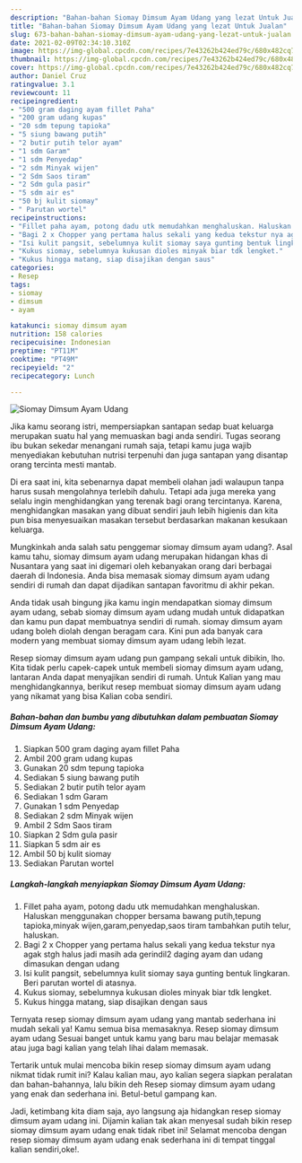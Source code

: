```yaml
---
description: "Bahan-bahan Siomay Dimsum Ayam Udang yang lezat Untuk Jualan"
title: "Bahan-bahan Siomay Dimsum Ayam Udang yang lezat Untuk Jualan"
slug: 673-bahan-bahan-siomay-dimsum-ayam-udang-yang-lezat-untuk-jualan
date: 2021-02-09T02:34:10.310Z
image: https://img-global.cpcdn.com/recipes/7e43262b424ed79c/680x482cq70/siomay-dimsum-ayam-udang-foto-resep-utama.jpg
thumbnail: https://img-global.cpcdn.com/recipes/7e43262b424ed79c/680x482cq70/siomay-dimsum-ayam-udang-foto-resep-utama.jpg
cover: https://img-global.cpcdn.com/recipes/7e43262b424ed79c/680x482cq70/siomay-dimsum-ayam-udang-foto-resep-utama.jpg
author: Daniel Cruz
ratingvalue: 3.1
reviewcount: 11
recipeingredient:
- "500 gram daging ayam fillet Paha"
- "200 gram udang kupas"
- "20 sdm tepung tapioka"
- "5 siung bawang putih"
- "2 butir putih telor ayam"
- "1 sdm Garam"
- "1 sdm Penyedap"
- "2 sdm Minyak wijen"
- "2 Sdm Saos tiram"
- "2 Sdm gula pasir"
- "5 sdm air es"
- "50 bj kulit siomay"
- " Parutan wortel"
recipeinstructions:
- "Fillet paha ayam, potong dadu utk memudahkan menghaluskan. Haluskan menggunakan chopper bersama bawang putih,tepung tapioka,minyak wijen,garam,penyedap,saos tiram tambahkan putih telur, haluskan."
- "Bagi 2 x Chopper yang pertama halus sekali yang kedua tekstur nya agak stgh halus jadi masih ada gerindil2 daging ayam dan udang dimasukan dengan udang"
- "Isi kulit pangsit, sebelumnya kulit siomay saya gunting bentuk lingkaran. Beri parutan wortel di atasnya."
- "Kukus siomay, sebelumnya kukusan dioles minyak biar tdk lengket."
- "Kukus hingga matang, siap disajikan dengan saus"
categories:
- Resep
tags:
- siomay
- dimsum
- ayam

katakunci: siomay dimsum ayam 
nutrition: 158 calories
recipecuisine: Indonesian
preptime: "PT11M"
cooktime: "PT49M"
recipeyield: "2"
recipecategory: Lunch

---
```



![Siomay Dimsum Ayam Udang](https://img-global.cpcdn.com/recipes/7e43262b424ed79c/680x482cq70/siomay-dimsum-ayam-udang-foto-resep-utama.jpg)

Jika kamu seorang istri, mempersiapkan santapan sedap buat keluarga merupakan suatu hal yang memuaskan bagi anda sendiri. Tugas seorang ibu bukan sekedar menangani rumah saja, tetapi kamu juga wajib menyediakan kebutuhan nutrisi terpenuhi dan juga santapan yang disantap orang tercinta mesti mantab.

Di era  saat ini, kita sebenarnya dapat membeli olahan jadi walaupun tanpa harus susah mengolahnya terlebih dahulu. Tetapi ada juga mereka yang selalu ingin menghidangkan yang terenak bagi orang tercintanya. Karena, menghidangkan masakan yang dibuat sendiri jauh lebih higienis dan kita pun bisa menyesuaikan masakan tersebut berdasarkan makanan kesukaan keluarga. 



Mungkinkah anda salah satu penggemar siomay dimsum ayam udang?. Asal kamu tahu, siomay dimsum ayam udang merupakan hidangan khas di Nusantara yang saat ini digemari oleh kebanyakan orang dari berbagai daerah di Indonesia. Anda bisa memasak siomay dimsum ayam udang sendiri di rumah dan dapat dijadikan santapan favoritmu di akhir pekan.

Anda tidak usah bingung jika kamu ingin mendapatkan siomay dimsum ayam udang, sebab siomay dimsum ayam udang mudah untuk didapatkan dan kamu pun dapat membuatnya sendiri di rumah. siomay dimsum ayam udang boleh diolah dengan beragam cara. Kini pun ada banyak cara modern yang membuat siomay dimsum ayam udang lebih lezat.

Resep siomay dimsum ayam udang pun gampang sekali untuk dibikin, lho. Kita tidak perlu capek-capek untuk membeli siomay dimsum ayam udang, lantaran Anda dapat menyajikan sendiri di rumah. Untuk Kalian yang mau menghidangkannya, berikut resep membuat siomay dimsum ayam udang yang nikamat yang bisa Kalian coba sendiri.

<!--inarticleads1-->

##### Bahan-bahan dan bumbu yang dibutuhkan dalam pembuatan Siomay Dimsum Ayam Udang:

1. Siapkan 500 gram daging ayam fillet Paha
1. Ambil 200 gram udang kupas
1. Gunakan 20 sdm tepung tapioka
1. Sediakan 5 siung bawang putih
1. Sediakan 2 butir putih telor ayam
1. Sediakan 1 sdm Garam
1. Gunakan 1 sdm Penyedap
1. Sediakan 2 sdm Minyak wijen
1. Ambil 2 Sdm Saos tiram
1. Siapkan 2 Sdm gula pasir
1. Siapkan 5 sdm air es
1. Ambil 50 bj kulit siomay
1. Sediakan  Parutan wortel




<!--inarticleads2-->

##### Langkah-langkah menyiapkan Siomay Dimsum Ayam Udang:

1. Fillet paha ayam, potong dadu utk memudahkan menghaluskan. Haluskan menggunakan chopper bersama bawang putih,tepung tapioka,minyak wijen,garam,penyedap,saos tiram tambahkan putih telur, haluskan.
1. Bagi 2 x Chopper yang pertama halus sekali yang kedua tekstur nya agak stgh halus jadi masih ada gerindil2 daging ayam dan udang dimasukan dengan udang
1. Isi kulit pangsit, sebelumnya kulit siomay saya gunting bentuk lingkaran. Beri parutan wortel di atasnya.
1. Kukus siomay, sebelumnya kukusan dioles minyak biar tdk lengket.
1. Kukus hingga matang, siap disajikan dengan saus




Ternyata resep siomay dimsum ayam udang yang mantab sederhana ini mudah sekali ya! Kamu semua bisa memasaknya. Resep siomay dimsum ayam udang Sesuai banget untuk kamu yang baru mau belajar memasak atau juga bagi kalian yang telah lihai dalam memasak.

Tertarik untuk mulai mencoba bikin resep siomay dimsum ayam udang nikmat tidak rumit ini? Kalau kalian mau, ayo kalian segera siapkan peralatan dan bahan-bahannya, lalu bikin deh Resep siomay dimsum ayam udang yang enak dan sederhana ini. Betul-betul gampang kan. 

Jadi, ketimbang kita diam saja, ayo langsung aja hidangkan resep siomay dimsum ayam udang ini. Dijamin kalian tak akan menyesal sudah bikin resep siomay dimsum ayam udang enak tidak ribet ini! Selamat mencoba dengan resep siomay dimsum ayam udang enak sederhana ini di tempat tinggal kalian sendiri,oke!.

